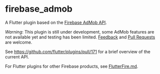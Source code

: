 # firebase_admob
A Flutter plugin based on the [Firebase AdMob API](https://firebase.google.com/docs/admob/).

*Warning*: This plugin is still under development, some AdMob features are not available yet and testing has been limited. [Feedback](https://github.com/flutter/flutter/issues) and [Pull Requests](https://github.com/flutter/plugins/pulls) are welcome.

See https://github.com/flutter/plugins/pull/171 for a brief overview of the current API.

For Flutter plugins for other Firebase products, see [FlutterFire.md](https://github.com/flutter/plugins/blob/master/FlutterFire.md).
